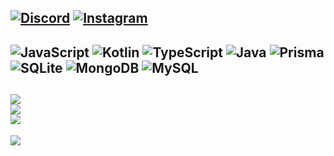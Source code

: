 [![Discord](https://img.shields.io/badge/Discord-%237289DA.svg?logo=discord&logoColor=white)](https://discord.gg/https://discord.gg/CTC5647uKb) [![Instagram](https://img.shields.io/badge/Instagram-%23E4405F.svg?logo=Instagram&logoColor=white)](https://instagram.com/bogeon.jn_) 
---
![JavaScript](https://img.shields.io/badge/javascript-%23323330.svg?style=for-the-badge&logo=javascript&logoColor=%23F7DF1E) ![Kotlin](https://img.shields.io/badge/kotlin-%237F52FF.svg?style=for-the-badge&logo=kotlin&logoColor=white) ![TypeScript](https://img.shields.io/badge/typescript-%23007ACC.svg?style=for-the-badge&logo=typescript&logoColor=white) ![Java](https://img.shields.io/badge/java-%23ED8B00.svg?style=for-the-badge&logo=openjdk&logoColor=white) ![Prisma](https://img.shields.io/badge/Prisma-3982CE?style=for-the-badge&logo=Prisma&logoColor=white) ![SQLite](https://img.shields.io/badge/sqlite-%2307405e.svg?style=for-the-badge&logo=sqlite&logoColor=white) ![MongoDB](https://img.shields.io/badge/MongoDB-%234ea94b.svg?style=for-the-badge&logo=mongodb&logoColor=white) ![MySQL](https://img.shields.io/badge/mysql-4479A1.svg?style=for-the-badge&logo=mysql&logoColor=white)
---
![](https://github-readme-stats.vercel.app/api?username=Pyeonno&theme=vue-dark&hide_border=false&include_all_commits=true&count_private=true)<br/>
![](https://nirzak-streak-stats.vercel.app/?user=Pyeonno&theme=vue-dark&hide_border=false)<br/>
![](https://github-readme-stats.vercel.app/api/top-langs/?username=Pyeonno&theme=vue-dark&hide_border=false&include_all_commits=true&count_private=true&layout=compact)
---
[![](https://visitcount.itsvg.in/api?id=Pyeonno&icon=0&color=0)](https://visitcount.itsvg.in)

